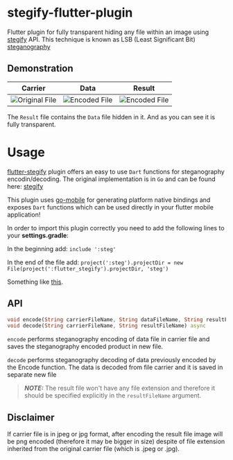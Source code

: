 # stegify-flutter-plugin

Flutter plugin for fully transparent hiding any file within an image using [stegify](https://github.com/DimitarPetrov/stegify) API. 
This technique is known as LSB (Least Significant Bit) [steganography](https://en.wikipedia.org/wiki/steganography)

## Demonstration

| Carrier                                | Data                                | Result                                               |
| ---------------------------------------| ------------------------------------|------------------------------------------------------|
| ![Original File](https://github.com/DimitarPetrov/stegify/blob/master/examples/street.jpeg) | ![Encoded File](https://github.com/DimitarPetrov/stegify/blob/master/examples/lake.jpeg) | ![Encoded File](https://github.com/DimitarPetrov/stegify/blob/master/examples/test_decode.jpeg) |

The `Result` file contains the `Data` file hidden in it. And as you can see it is fully transparent.

# Usage
[flutter-stegify](https://pub.dev/packages/flutter_stegify) plugin offers an easy to use `Dart` functions for steganography encodin/decoding.
The original implementation is in `Go` and can be found here: [stegify](https://github.com/DimitarPetrov/stegify)

This plugin uses [go-mobile](https://github.com/golang/mobile) for generating platform native bindings
and exposes `Dart` functions which can be used directly in your flutter mobile application!

In order to import this plugin correctly you need to add the following lines to your **settings.gradle**:

In the beginning add: `include ':steg'`

In the end of the file add: `project(':steg').projectDir = new File(project(':flutter_stegify').projectDir, 'steg')`

Something like [this](https://github.com/DimitarPetrov/stegify-mobile/blob/6b196690fa7f1db18eba387f49bec22f9a7de847/android/settings.gradle).

## API

```dart
void encode(String carrierFileName, String dataFileName, String resultFileName) async
void decode(String carrierFileName, String resultFileName) async
``` 

`encode` performs steganography encoding of data file in carrier file and saves the steganography encoded product in new file.

`decode` performs steganography decoding of data previously encoded by the Encode function.
The data is decoded from file carrier and it is saved in separate new file

> **_NOTE:_**  The result file won't have any file extension and therefore it should be specified explicitly
in the `resultFileName` argument.

## Disclaimer

If carrier file is in jpeg or jpg format, after encoding the result file image will be png encoded (therefore it may be bigger in size)
despite of file extension inherited from the original carrier file (which is .jpeg or .jpg).
